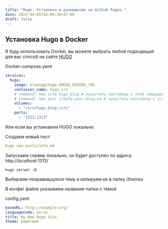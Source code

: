 ```yaml
---
title: "Hugo. Установка и размещение на Github Pages."
date: 2023-04-01T02:09:10+07:00
draft: false
---
```


## Установка Hugo в Docker
Я буду использовать Docker, вы можете выбрать любой подходящий для вас способ на сайте [HUGO](https://gohugo.io/categories/installation/) 

Docker-compose.yaml

``` yaml
services:  
  hugo:
    image: klakegg/hugo:$HUGO_DOCKER_TAG
    container_name: hugo_srv
    # command: new site hugo_blog # запустить контейнер с этой командой для создания сайта
    # command: new post create-your-blog.md # запустить контейнер с этой командой для создания
    volumes:
      - "/srv/hugo_blog:/src"
    ports:
      - "1313:1313"
```

Или если вы установили HUGO локально

Создаем новый пост

```yaml
hugo new posts/info.md
```

Запускаем сервер локально, он будет доступен по адресу http://localhost:1313/

```
hugo server -D
```


Выбираем понравившуюся тему и копируем ее в папку /themes

В конфиг файле указываем название папки с темой

config.yaml

```yaml
baseURL: http://example.org/
languageCode: en-us
title: My New Hugo Site
theme: papermod
```
